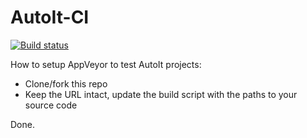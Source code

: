 # AutoIt-CI

[![Build status](https://ci.appveyor.com/api/projects/status/hijuxbk46prc45t5?svg=true)](https://ci.appveyor.com/project/turbo/autoit-ci)

How to setup AppVeyor to test AutoIt projects:

- Clone/fork this repo
- Keep the URL intact, update the build script with the paths to your source code

Done.
